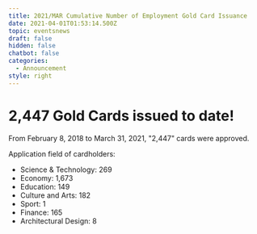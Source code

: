 ```yaml
---
title: 2021/MAR Cumulative Number of Employment Gold Card Issuance
date: 2021-04-01T01:53:14.500Z
topic: eventsnews
draft: false
hidden: false
chatbot: false
categories:
  - Announcement
style: right
---
```

# 2,447 Gold Cards issued to date!

From February 8, 2018 to March 31, 2021, "2,447" cards were approved.

Application field of cardholders:

* Science & Technology: 269
* Economy: 1,673
* Education: 149
* Culture and Arts: 182
* Sport: 1
* Finance: 165
* Architectural Design: 8